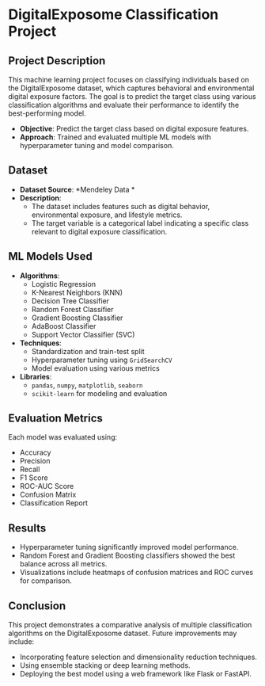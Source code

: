 # DigitalExposome Classification Project

## Project Description

This machine learning project focuses on classifying individuals based on the DigitalExposome dataset, which captures behavioral and environmental digital exposure factors. The goal is to predict the target class using various classification algorithms and evaluate their performance to identify the best-performing model.

- **Objective**: Predict the target class based on digital exposure features.
- **Approach**: Trained and evaluated multiple ML models with hyperparameter tuning and model comparison.

## Dataset

- **Dataset Source**: *Mendeley Data  *
- **Description**:
  - The dataset includes features such as digital behavior, environmental exposure, and lifestyle metrics.
  - The target variable is a categorical label indicating a specific class relevant to digital exposure classification.

## ML Models Used

- **Algorithms**:
  - Logistic Regression
  - K-Nearest Neighbors (KNN)
  - Decision Tree Classifier
  - Random Forest Classifier
  - Gradient Boosting Classifier
  - AdaBoost Classifier
  - Support Vector Classifier (SVC)
- **Techniques**:
  - Standardization and train-test split
  - Hyperparameter tuning using `GridSearchCV`
  - Model evaluation using various metrics
- **Libraries**:
  - `pandas`, `numpy`, `matplotlib`, `seaborn`
  - `scikit-learn` for modeling and evaluation

## Evaluation Metrics

Each model was evaluated using:
- Accuracy
- Precision
- Recall
- F1 Score
- ROC-AUC Score
- Confusion Matrix
- Classification Report

## Results

- Hyperparameter tuning significantly improved model performance.
- Random Forest and Gradient Boosting classifiers showed the best balance across all metrics.
- Visualizations include heatmaps of confusion matrices and ROC curves for comparison.

## Conclusion

This project demonstrates a comparative analysis of multiple classification algorithms on the DigitalExposome dataset. Future improvements may include:
- Incorporating feature selection and dimensionality reduction techniques.
- Using ensemble stacking or deep learning methods.
- Deploying the best model using a web framework like Flask or FastAPI.